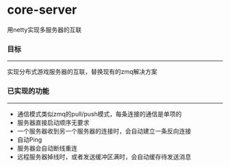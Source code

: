 # core-server
用netty实现多服务器的互联

### 目标
---
实现分布式游戏服务器的互联，替换现有的zmq解决方案

### 已实现的功能
---
+ 通信模式类似zmq的pull/push模式，每条连接的通信是单项的
+ 服务器直接启动顺序无要求
+ 一个服务器收到另一个服务器的连接时，会自动建立一条反向连接
+ 自动Ping
+ 服务器会自动断线重连
+ 远程服务器掉线时，或者发送缓冲区满时，会自动缓存待发送消息
